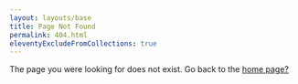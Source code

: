 ```yaml
---
layout: layouts/base
title: Page Not Found
permalink: 404.html
eleventyExcludeFromCollections: true
---
```

The page you were looking for does not exist. Go back to the [home page?](/)
